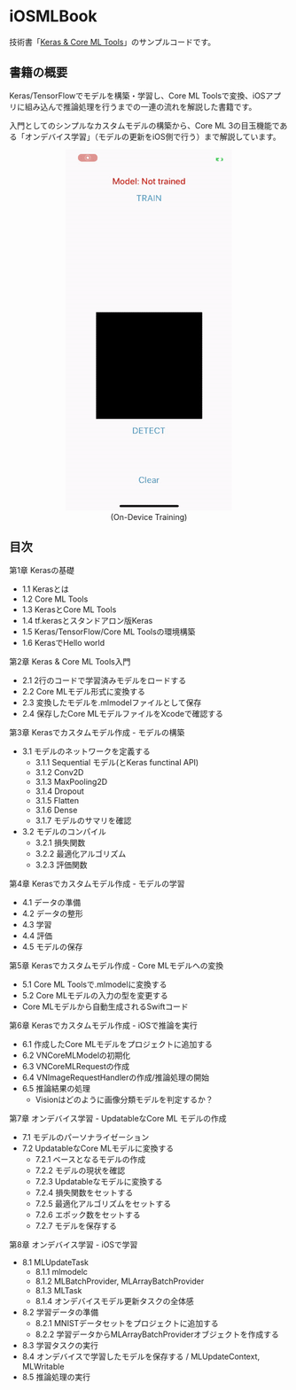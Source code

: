 # iOSMLBook

技術書「[Keras & Core ML Tools](https://shu223.booth.pm/items/1723495)」のサンプルコードです。

## 書籍の概要

Keras/TensorFlowでモデルを構築・学習し、Core ML Toolsで変換、iOSアプリに組み込んで推論処理を行うまでの一連の流れを解説した書籍です。

入門としてのシンプルなカスタムモデルの構築から、Core ML 3の目玉機能である「オンデバイス学習」（モデルの更新をiOS側で行う）まで解説しています。

<div align="center">

<img src="on-device-training.gif">
<br/>
(On-Device Training)
</div>

## 目次

第1章 Kerasの基礎

- 1.1 Kerasとは
- 1.2 Core ML Tools
- 1.3 KerasとCore ML Tools
- 1.4 tf.kerasとスタンドアロン版Keras
- 1.5 Keras/TensorFlow/Core ML Toolsの環境構築
- 1.6 KerasでHello world

第2章 Keras & Core ML Tools入門

- 2.1 2行のコードで学習済みモデルをロードする
- 2.2 Core MLモデル形式に変換する
- 2.3 変換したモデルを.mlmodelファイルとして保存
- 2.4 保存したCore MLモデルファイルをXcodeで確認する

第3章 Kerasでカスタムモデル作成 - モデルの構築

- 3.1 モデルのネットワークを定義する
  - 3.1.1 Sequential モデル(とKeras functinal API)
  - 3.1.2 Conv2D
  - 3.1.3 MaxPooling2D
  - 3.1.4 Dropout
  - 3.1.5 Flatten
  - 3.1.6 Dense
  - 3.1.7 モデルのサマリを確認
- 3.2 モデルのコンパイル
  - 3.2.1 損失関数
  - 3.2.2 最適化アルゴリズム
  - 3.2.3 評価関数

第4章 Kerasでカスタムモデル作成 - モデルの学習

- 4.1 データの準備
- 4.2 データの整形
- 4.3 学習
- 4.4 評価
- 4.5 モデルの保存

第5章 Kerasでカスタムモデル作成 - Core MLモデルへの変換

- 5.1 Core ML Toolsで.mlmodelに変換する
- 5.2 Core MLモデルの入力の型を変更する
- Core MLモデルから自動生成されるSwiftコード

第6章 Kerasでカスタムモデル作成 - iOSで推論を実行

- 6.1 作成したCore MLモデルをプロジェクトに追加する
- 6.2 VNCoreMLModelの初期化
- 6.3 VNCoreMLRequestの作成
- 6.4 VNImageRequestHandlerの作成/推論処理の開始
- 6.5 推論結果の処理
  - Visionはどのように画像分類モデルを判定するか？

第7章 オンデバイス学習 - UpdatableなCore ML モデルの作成

- 7.1 モデルのパーソナライゼーション
- 7.2 UpdatableなCore MLモデルに変換する
  - 7.2.1 ベースとなるモデルの作成
  - 7.2.2 モデルの現状を確認
  - 7.2.3 Updatableなモデルに変換する
  - 7.2.4 損失関数をセットする
  - 7.2.5 最適化アルゴリズムをセットする
  - 7.2.6 エポック数をセットする
  - 7.2.7 モデルを保存する

第8章 オンデバイス学習 - iOSで学習

- 8.1 MLUpdateTask
  - 8.1.1 mlmodelc
  - 8.1.2 MLBatchProvider, MLArrayBatchProvider
  - 8.1.3 MLTask
  - 8.1.4 オンデバイスモデル更新タスクの全体感
- 8.2 学習データの準備
  - 8.2.1 MNISTデータセットをプロジェクトに追加する
  - 8.2.2 学習データからMLArrayBatchProviderオブジェクトを作成する
- 8.3 学習タスクの実行
- 8.4 オンデバイスで学習したモデルを保存する / MLUpdateContext, MLWritable
- 8.5 推論処理の実行